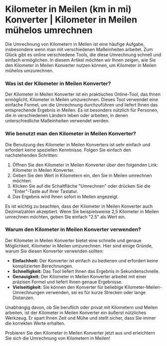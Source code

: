 Kilometer in Meilen (km in mi) Konverter | Kilometer in Meilen mühelos umrechnen
================================================================================

Die Umrechnung von Kilometern in Meilen ist eine häufige Aufgabe, insbesondere wenn man mit verschiedenen Maßeinheiten arbeitet. Zum Glück gibt es online verschiedene Tools, die diese Umrechnung schnell und einfach ermöglichen. In diesem Artikel möchten wir Ihnen zeigen, wie Sie den Kilometer in Meilen Konverter nutzen können, um Kilometer in Meilen mühelos umzurechnen.

### Was ist der Kilometer in Meilen Konverter?

Der Kilometer in Meilen Konverter ist ein praktisches Online-Tool, das Ihnen ermöglicht, Kilometer in Meilen umzurechnen. Dieses Tool verwendet eine einfache Formel, um die Umrechnung durchzuführen und liefert Ihnen das entsprechende Ergebnis in Meilen. Es ist besonders nützlich für Personen, die in verschiedenen Ländern leben oder arbeiten, in denen unterschiedliche Maßeinheiten verwendet werden.

### Wie benutzt man den Kilometer in Meilen Konverter?

Die Benutzung des Kilometer in Meilen Konverters ist sehr einfach und erfordert keine speziellen Kenntnisse. Folgen Sie einfach den nachstehenden Schritten:

1. Öffnen Sie den Kilometer in Meilen Konverter über den folgenden Link: Kilometer in Meilen Konverter.
2. Geben Sie den Wert in Kilometern ein, den Sie in Meilen umrechnen möchten.
3. Klicken Sie auf die Schaltfläche "Umrechnen" oder drücken Sie die "Enter"-Taste auf Ihrer Tastatur.
4. Das Ergebnis wird Ihnen sofort in Meilen angezeigt.

Es ist wichtig zu beachten, dass der Kilometer in Meilen Konverter auch Dezimalzahlen akzeptiert. Wenn Sie beispielsweise 2,5 Kilometer in Meilen umrechnen möchten, geben Sie einfach "2.5" als Wert ein.

### Warum den Kilometer in Meilen Konverter verwenden?

Der Kilometer in Meilen Konverter bietet eine schnelle und genaue Möglichkeit, Kilometer in Meilen umzurechnen. Hier sind einige Gründe, warum Sie diesen Konverter verwenden sollten:

- **Einfachheit:** Der Konverter ist einfach zu bedienen und erfordert keine komplizierten Berechnungen.
- **Schnelligkeit:** Das Tool liefert Ihnen das Ergebnis in Sekundenschnelle.
- **Genauigkeit:** Der Kilometer in Meilen Konverter arbeitet mit einer präzisen Formel und liefert Ihnen genaue Ergebnisse.
- **Vielseitigkeit:** Sie können den Konverter für beliebige Kilometer-Meilen-Umrechnungen verwenden, sei es für kurze Strecken oder lange Distanzen.

Unabhängig davon, ob Sie beruflich oder privat mit Kilometern und Meilen arbeiten, ist der Kilometer in Meilen Konverter ein äußerst nützliches Werkzeug. Er spart Ihnen Zeit und Mühe und stellt sicher, dass Sie immer die korrekten Werte erhalten.

Probieren Sie den Kilometer in Meilen Konverter jetzt aus und erleichtern Sie sich die Umrechnung von Kilometern in Meilen!